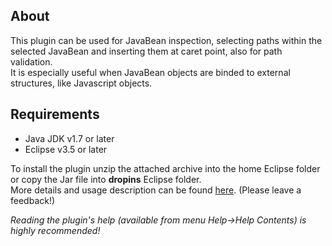 <h2>About</h2>
<p>
This plugin can be used for JavaBean inspection, selecting paths within the selected JavaBean and inserting them at caret point, also for path validation.<br>It is especially useful when JavaBean objects are binded to external structures, like Javascript objects.</p>
<h2>Requirements</h2>
<ul>
<li>Java JDK v1.7 or later</li>
<li>Eclipse v3.5 or later</li>
</ul>
<p>
To install the plugin unzip the attached archive into the home Eclipse folder or copy the Jar file into <b>dropins</b> Eclipse folder.<br>
More details and usage description can be found <a href="http://eugencovaci.blogspot.ro/2015/01/an-eclipse-plugin-javabean-inspector.html">here</a>. (Please leave a feedback!)
</p>
<em>Reading the plugin's help (available from menu Help->Help Contents) is highly recommended!</em>
